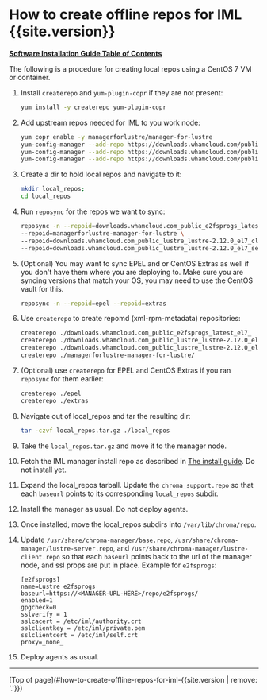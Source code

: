 # How to create offline repos for IML {{site.version}}

[**Software Installation Guide Table of Contents**](ig_TOC.md)

The following is a procedure for creating local repos using a CentOS 7 VM or container.

1. Install `createrepo` and `yum-plugin-copr` if they are not present:

   ```sh
   yum install -y createrepo yum-plugin-copr
   ```

1. Add upstream repos needed for IML to you work node:

   ```sh
   yum copr enable -y managerforlustre/manager-for-lustre
   yum-config-manager --add-repo https://downloads.whamcloud.com/public/lustre/lustre-{{site.lustre_version}}/el7/client/
   yum-config-manager --add-repo https://downloads.whamcloud.com/public/lustre/lustre-{{site.lustre_version}}/el7/server/
   yum-config-manager --add-repo https://downloads.whamcloud.com/public/e2fsprogs/latest/el7/
   ```

1. Create a dir to hold local repos and navigate to it:

   ```sh
   mkdir local_repos;
   cd local_repos
   ```

1. Run `reposync` for the repos we want to sync:

   ```sh
   reposync -n --repoid=downloads.whamcloud.com_public_e2fsprogs_latest_el7_  \
   --repoid=managerforlustre-manager-for-lustre \
   --repoid=downloads.whamcloud.com_public_lustre_lustre-2.12.0_el7_client_ \
   --repoid=downloads.whamcloud.com_public_lustre_lustre-2.12.0_el7_server_
   ```

1. (Optional) You may want to sync EPEL and or CentOS Extras as well if you don't have them where you are deploying to. Make sure you are syncing versions that match your OS, you may need to use the CentOS vault for this.

   ```sh
   reposync -n --repoid=epel --repoid=extras
   ```

1. Use `createrepo` to create repomd (xml-rpm-metadata) repositories:

   ```sh
   createrepo ./downloads.whamcloud.com_public_e2fsprogs_latest_el7_
   createrepo ./downloads.whamcloud.com_public_lustre_lustre-2.12.0_el7_server_
   createrepo ./downloads.whamcloud.com_public_lustre_lustre-2.12.0_el7_client_
   createrepo ./managerforlustre-manager-for-lustre/
   ```

1. (Optional) use `createrepo` for EPEL and CentOS Extras if you ran `reposync` for them earlier:

   ```sh
   createrepo ./epel
   createrepo ./extras
   ```

1. Navigate out of local_repos and tar the resulting dir:

   ```sh
   tar -czvf local_repos.tar.gz ./local_repos
   ```

1. Take the `local_repos.tar.gz` and move it to the manager node.

1. Fetch the IML manager install repo as described in [The install guide](ig_ch_05_install.md#installing-integrated-manager-for-lustre-software). Do not install yet.

1. Expand the local_repos tarball. Update the `chroma_support.repo` so that each `baseurl` points to its corresponding `local_repos` subdir.

1. Install the manager as usual. Do not deploy agents.

1. Once installed, move the local_repos subdirs into `/var/lib/chroma/repo`.

1. Update `/usr/share/chroma-manager/base.repo`, `/usr/share/chroma-manager/lustre-server.repo`, and `/usr/share/chroma-manager/lustre-client.repo` so that each `baseurl` points back to the url of the manager node, and ssl props are put in place. Example for `e2fsprogs`:

   ```text
   [e2fsprogs]
   name=Lustre e2fsprogs
   baseurl=https://<MANAGER-URL-HERE>/repo/e2fsprogs/
   enabled=1
   gpgcheck=0
   sslverify = 1
   sslcacert = /etc/iml/authority.crt
   sslclientkey = /etc/iml/private.pem
   sslclientcert = /etc/iml/self.crt
   proxy=_none_
   ```

1. Deploy agents as usual.

---

[Top of page](#how-to-create-offline-repos-for-iml-{{site.version | remove: '.'}})
